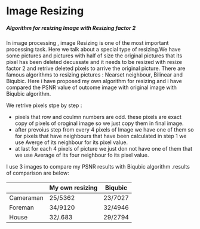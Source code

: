 # Image Resizing
##### Algorithm for resizing Image with Resizing factor 2

In image processing , image Resizing is one of the most important processing task.
Here we talk about a special type of resizing.We have some pictures and pictures with half of size the original pictures that its pixel has been deleted decussate and it needs to be resized with resize factor 2 and retrive deleted pixels to arrive the original picture.
There are famous algorithms to resizing pictures : Nearset neighbour, Bilinear and Biqubic.
Here i have proposed my own algorithm for resizing and i have compared the PSNR value of outcome image with original image with Biqubic algorithm.

We retrive pixels stpe by step : 
- pixels that row and coulmn numbers are odd. these pixels are exact copy of pixels of oroginal image so we just copy them in final image.
- after prevoius step from every 4 pixels of Image we have one of them so for pixels that have neighbours that have been calculated in step 1 we use Averge of its neighbour for its pixel value.
- at last for each 4 pixels of picture we just don not have one of them that we use Average of its four neighbour fo its pixel value.

I use 3 images to compare my PSNR results with Biqubic algorithm .results of comparison are below:



|  |   My own resizing    |  Biqubic   | 
| ------  | ------ | ------ |
| Cameraman | 25/5362  | 23/7027  |
| Foreman |34/9120 | 32/4946 |
| House | 32/.683 | 29/2794 |




